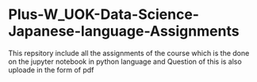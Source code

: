 # Plus-W_UOK-Data-Science-Japanese-language-Assignments
This repsitory include all the assignments of the course which is the done on the jupyter notebook in python language and Question of this is also uploade in the form of pdf
